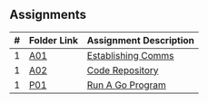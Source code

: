 ##  Assignments

|   #   | Folder Link             | Assignment Description                 |
| :---: | ----------------------- | -------------------------------------- |
|   1   | [A01](https://github.com/EthanJBailey/4143-PLC/tree/main/Assignments/A01) | [Establishing Comms](https://github.com/EthanJBailey/4143-PLC/tree/main/Assignments/A01/README.md) |
|   1   | [A02](https://github.com/EthanJBailey/4143-PLC/tree/main/Assignments/A02) | [Code Repository](https://github.com/EthanJBailey/4143-PLC/tree/main/Assignments/A02/README.md) |
|   1   | [P01](https://github.com/EthanJBailey/4143-PLC/tree/main/Assignments/P01) | [Run A Go Program](https://github.com/EthanJBailey/4143-PLC/tree/main/Assignments/P01/README.md) |
